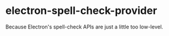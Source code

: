 # electron-spell-check-provider
Because Electron's spell-check APIs are just a little too low-level.
